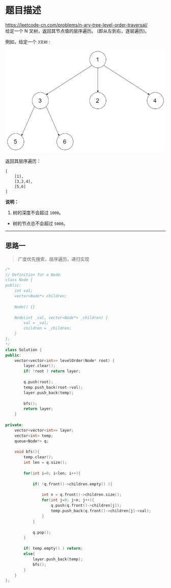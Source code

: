 # 题目描述
https://leetcode-cn.com/problems/n-ary-tree-level-order-traversal/ <br>
给定一个 N 叉树，返回其节点值的层序遍历。 (即从左到右，逐层遍历)。

例如，给定一个 `3叉树` :

![](./pic/429_example.png)

返回其层序遍历：
```
[
    [1],
    [3,2,4],
    [5,6]
]
```

**说明：**
1. 树的深度不会超过 `1000`。  
-  树的节点总不会超过 `5000`。

----

## 思路一
> 广度优先搜索，层序遍历，递归实现
```c++
/*
// Definition for a Node.
class Node {
public:
    int val;
    vector<Node*> children;

    Node() {}

    Node(int _val, vector<Node*> _children) {
        val = _val;
        children = _children;
    }
};
*/
class Solution {
public:
    vector<vector<int>> levelOrder(Node* root) {
        layer.clear();
        if( !root ) return layer;
        
        q.push(root);
        temp.push_back(root->val);
        layer.push_back(temp);
        
        bfs();
        return layer;
    }

private:
    vector<vector<int>> layer;
    vector<int> temp;
    queue<Node*> q;
    
    void bfs(){
        temp.clear();
        int len = q.size();
        
        for(int i=0; i<len; i++){
            
            if( !q.front()->children.empty() ){
                
                int n = q.front()->children.size();
                for(int j=0; j<n; j++){
                    q.push(q.front()->children[j]);
                    temp.push_back(q.front()->children[j]->val);
                }
            }
            
            q.pop();
        }
        
        if( temp.empty() ) return;
        else{
            layer.push_back(temp);
            bfs();
        }
    }
};
```